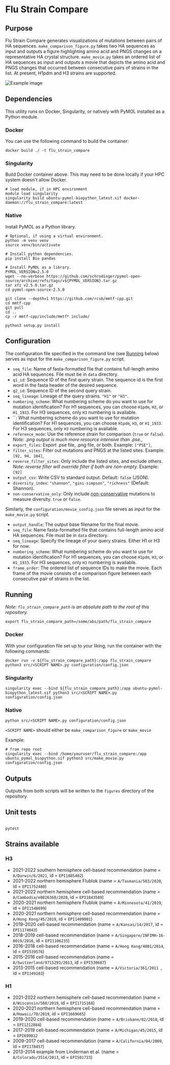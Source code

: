 # Flu Strain Compare

## Purpose

Flu Strain Compare generates visualizations of mutations between pairs of HA sequences. `make_comparison_figure.py` takes two HA sequences as input and outputs a figure highlighting amino acid and PNGS changes on a representative HA crystal structure. `make_movie.py` takes an ordered list of HA sequences as input and outputs a movie that depicts the amino acid and PNGS changes that occurred between consecutive pairs of strains in the list. At present, H1pdm and H3 strains are supported.


![Example image](/figures/A_Cambodia_e0826360_2020-A_Darwin_6_2021-A_Tasmania_503_2020-7_others.png?raw=true)

## Dependencies

This utility runs on Docker, Singularity, or natively with PyMOL installed as a Python module.


### Docker

You can use the following command to build the container:

```
docker build ./ -t flu_strain_compare
```

### Singularity

Build Docker container above. This may need to be done locally if your HPC system doesn't allow Docker.

```
# load module, if in HPC environment
module load singularity
singularity build ubuntu-pymol-biopython_latest.sif docker-daemon://flu_strain_compare:latest
```

### Native

Install PyMOL as a Python library.

```
# Optional, if using a virtual environment.
python -m venv venv
source venv/bin/activate

# Install python dependencies.
pip install Bio pandas

# Install PyMOL as a library.
PYMOL_VERSION=2.5.0
wget --no-verbose https://github.com/schrodinger/pymol-open-source/archive/refs/tags/v${PYMOL_VERSION}.tar.gz
tar xfz v2.5.0.tar.gz
cd pymol-open-source-2.5.0

git clone --depth=1 https://github.com/rcsb/mmtf-cpp.git
cd mmtf-cpp
git pull
cd ..
cp -r mmtf-cpp/include/mmtf* include/

python3 setup.py install
```

## Configuration

The configuration file specified in the command line (see [Running](#running) below) serves as input for the `make_comparison_figure.py` script.

* `seq_file`: Name of fasta-formatted file that contains full-length amino acid HA sequences. File must be in `data` directory.
* `q1_id`: Sequence ID of the first query strain. The sequence id is the first word in the fasta header of the desired sequence.
* `q2_id`: Sequence ID of the second query strain.
* `seq_lineage`: Lineage of the query strains. `"H1"` or `"H3"`.
* `numbering_scheme`: What numbering scheme do you want to use for mutation identification? For H1 sequences, you can choose `H1pdm`, `H3`, or `H1_1933`. For H3 sequences, only `H3` numbering is available.
* ``: What numbering scheme do you want to use for mutation identification? For H1 sequences, you can choose `H1pdm`, `H3`, or `H1_1933`. For H3 sequences, only `H3` numbering is available.
* `reference_mode`: Use the reference strain for comparison (`true` or `false`). _Note: .png output is much more resource intensive than .pse._,
* `export_files`: Export .pse file, .png file, or both. Example: `["PSE"]`,
* `filter_sites`: Filter out mutations and PNGS at the listed sites. Example: `[92, 94, 104]`,
* `reverse_filter_sites`: Only include the listed sites, and exclude others. _Note: reverse filter will override filter if both are non-empty._ Example: `[92]`
* `output_csv`: Write CSV to standard output. Default: `false` (JSON).
* `diversity_index`: `"shannon"`, `"gini-simpson"`, `"richness"` (Default: Shannon).
* `non-conservative_only`: Only include [non-conservative]() mutations to measure diversity. `true` or `false`.



Similarly, the `configuration/movie_config.json` file serves as input for the `make_movie.py` script.
* `output_handle`: The output base filename for the final movie.
* `seq_file`: Name fasta-formatted file that contains full-length amino acid HA sequences. File must be in `data` directory.
* `seq_lineage`: Specify the lineage of your query strains. Either H1 or H3 for now.
* `numbering_scheme`: What numbering scheme do you want to use for mutation identification? For H1 sequences, you can choose `H1pdm`, `H3`, or `H1_1933`. For H3 sequences, only `H3` numbering is available.
* `frame_order`: The ordered list of sequence IDs to make the movie. Each frame of the movie consists of a comparison figure between each consecutive pair of strains in the list.

## Running


_Note: `flu_strain_compare_path` is an absolute path to the root of this repository._

```
export flu_strain_compare_path=/some/abs/path/flu_strain_compare
```

### Docker

With your configuration file set up to your liking, run the container with the following commands:


```
docker run -v ${flu_strain_compare_path}:/app flu_strain_compare python3 src/<SCRIPT NAME>.py configuration/config.json
```

### Singularity

```
singularity exec --bind ${flu_strain_compare_path}:/app ubuntu-pymol-biopython_latest.sif python3 src/<SCRIPT NAME>.py configuration/config.json
```

### Native

```
python src/<SCRIPT NAME>.py configuration/config.json
```

`<SCRIPT NAME>` should either be `make_comparison_figure` or `make_movie`


Example:

```
# from repo root
singularity exec --bind /home/youruser/flu_strain_compare:/app ubuntu_pymol_biopython.sif python3 src/make_movie.py configuration/config.json
```

## Outputs

Outputs from both scripts will be written to the `figures` directory of the repository.



## Unit tests

```

pytest

```

## Strains available
### H3
* 2021-2022 southern hemisphere cell-based recommendation (name = `A/Darwin/6/2021`, id = `EPI1885402`)
* 2021-2022 northern hemisphere Flublok (name = `A/Tasmania/503/2020`, id = `EPI1752480`)
* 2021-2022 northern hemisphere cell-based recommendation (name = `A/Cambodia/e0826360/2020`, id =  `EPI1843589`)
* 2020-2021 northern hemisphere Flublok (name = `A/Minnesota/41/2019`, id = `EPI1548699`)
* 2020-2021 northern hemisphere cell-based recommendation (name = `A/Hong Kong/45/2019`, id = `EPI1409001`) 
* 2019-2020 cell-based recommendation (name = `A/Kansas/14/2017`, id = `EPI1174043`)
* 2018-2019 cell-based recommendation (name = `A/Singapore/INFIMH-16-0019/2016`, id = `EPI1106235`)
* 2016-2018 cell-based recommendation (name = `A/Hong Kong/4801/2014`, id = `EPI539576`)
* 2015-2016 cell-based recommendation (name = `A/Switzerland/9715293/2013`, id = `EPI530687`)
* 2013-2015 cell-based recommendation (name = `A/Victoria/361/2011 `, id = `EPI349103`)
### H1
* 2021-2022 northern hemisphere cell-based recommendation (name = `A/Wisconsin/588/2019`, id = `EPI1715168`)
* 2020-2021 northern hemisphere cell-based recommendation (name = `A/Hawaii/70/2019`, id = `EPI1669665`) 
* 2019-2020 cell-based recommendation (name = `A/Brisbane/02/2018`, id = `EPI1212884`)
* 2017-2019 cell-based recommendation (name = `A/Michigan/45/2015`, id = `EPI699812`
* 2009-2017 cell-based recommendation (name = `A/California/04/2009`, id = `EPI178457`)
* 2013-2014 example from Linderman et al. (name = `A/Colorado/3514/2013`, id = `EPI501723`)
